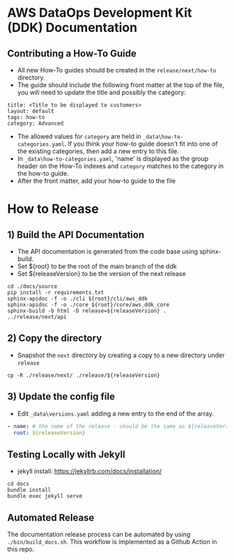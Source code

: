 # AWS DataOps Development Kit (DDK) Documentation

## Contributing a How-To Guide

- All new How-To guides should be created in the `release/next/how-to` directory.
- The guide should include the following front matter at the top of the file, you will need to update the title and possibly the category:

```
title: <Title to be displayed to customers>
layout: default
tags: how-to
category: Advanced
```
- The allowed values for `category` are held in `_data\how-to-categories.yaml`.  If you think your how-to guide doesn't fit into one of the existing categories, then add a new entry to this file.
- In `_data\how-to-categories.yaml`, 'name' is displayed as the group header on the How-To indexes and `category` matches to the category in the how-to guide.
- After the front matter, add your how-to guide to the file

# How to Release
## 1) Build the API Documentation
- The API documentation is generated from the code base using sphinx-build.
- Set ${root} to be the root of the main branch of the ddk
- Set ${releaseVersion} to be the version of the next release

```shell
cd ./docs/source
pip install -r requirements.txt
sphinx-apidoc -f -o ./cli ${root}/cli/aws_ddk
sphinx-apidoc -f -o ./core ${root}/core/aws_ddk_core
sphinx-build -b html -D release=${releaseVersion} . ../release/next/api
```

## 2) Copy the directory
- Snapshot the `next` directory by creating a copy to a new directory under `release`

```shell
cp -R ./release/next/ ./release/${releaseVersion}
```

## 3) Update the config file

- Edit `_data\versions.yaml` adding a new entry to the end of the array.

```yaml
- name: # the name of the release - should be the same as ${releaseVersion}
  root: ${releaseVersion}
```

## Testing Locally with Jekyll
- jekyll install: https://jekyllrb.com/docs/installation/
```
cd docs
bundle install 
bundle exec jekyll serve
```

## Automated Release
The documentation release process can be automated by using `./bin/build_docs.sh`. This workflow is implemented as a Github Action in this repo.
